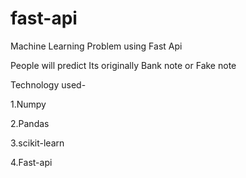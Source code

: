 # fast-api 
Machine Learning Problem using Fast Api

People will predict Its originally Bank note or Fake note

Technology used-

1.Numpy

2.Pandas

3.scikit-learn

4.Fast-api
